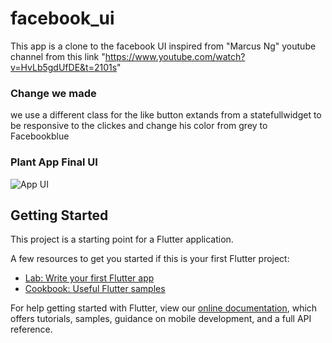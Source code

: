 # facebook_ui

This app is a clone to the facebook UI inspired from "Marcus Ng" youtube channel from this link "https://www.youtube.com/watch?v=HvLb5gdUfDE&t=2101s" 


### Change we made
we use a different class for the like button extands from a statefullwidget to be responsive to the clickes and change his color from grey to Facebookblue


### Plant App Final UI

![App UI](screens.png)



## Getting Started

This project is a starting point for a Flutter application.

A few resources to get you started if this is your first Flutter project:

- [Lab: Write your first Flutter app](https://flutter.dev/docs/get-started/codelab)
- [Cookbook: Useful Flutter samples](https://flutter.dev/docs/cookbook)

For help getting started with Flutter, view our
[online documentation](https://flutter.dev/docs), which offers tutorials,
samples, guidance on mobile development, and a full API reference.